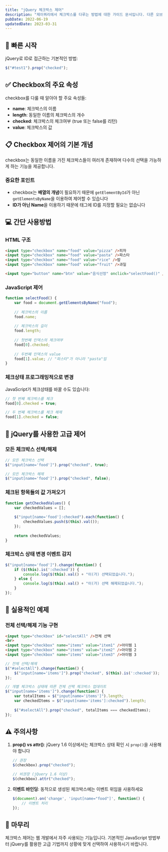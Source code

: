 ```yaml
---
title: "jQuery 체크박스 제어"
description: "제이쿼리에서 체크박스를 다루는 방법에 대한 가이드 문서입니다. 다른 오브젝트와 차이가 나는 체크박스에 대해 간단한 사용방법을 정리하였습니다."
pubDate: 2022-06-19
updatedDate: 2023-03-31
---
```


## 🏃 빠른 시작

jQuery로 ID로 접근하는 기본적인 방법:

```javascript
$("#test1").prop("checked");
```

## ✅ Checkbox의 주요 속성

checkbox를 다룰 때 알아야 할 주요 속성들:

- **name**: 체크박스의 이름
- **length**: 동일한 이름의 체크박스의 개수
- **checked**: 체크박스의 체크여부 (true 또는 false를 리턴)
- **value**: 체크박스의 값

## 📋 Checkbox 제어의 기본 개념

checkbox는 동일한 이름을 가진 체크박스들이 여러개 존재하며 다수의 선택을 가능하게 하는 기능을 제공합니다.

### 중요한 포인트

- checkbox는 **배열의 개념**이 필요하기 때문에 `getElementById`가 아닌 `getElementsByName`을 이용하여 제어할 수 있습니다
- **ID가 아닌 Name**을 이용하기 때문에 태그에 ID를 지정할 필요는 없습니다

## 💻 간단 사용방법

### HTML 구조

```html
<input type="checkbox" name="food" value="pizza" />피자
<input type="checkbox" name="food" value="pasta" />파스타
<input type="checkbox" name="food" value="rice" />밥
<input type="checkbox" name="food" value="fruit" />과일

<input type="button" name="btn" value="음식선정" onclick="selectFood()" />
```

### JavaScript 제어

```javascript
function selectFood() {
    var food = document.getElementsByName("food");
    
    // 체크박스의 이름
    food.name;
    
    // 체크박스의 길이
    food.length;
    
    // 첫번째 인덱스의 체크여부
    food[0].checked;
    
    // 두번째 인덱스의 value
    food[1].value; // "파스타"가 아니라 "pasta"임
}
```

### 체크상태 프로그래밍적으로 변경

JavaScript가 체크상태를 바꿀 수도 있습니다:

```javascript
// 첫 번째 체크박스를 체크
food[0].checked = true;

// 두 번째 체크박스를 체크 해제
food[1].checked = false;
```

## 🎯 jQuery를 사용한 고급 제어

### 모든 체크박스 선택/해제

```javascript
// 모든 체크박스 선택
$("input[name='food']").prop("checked", true);

// 모든 체크박스 해제
$("input[name='food']").prop("checked", false);
```

### 체크된 항목들의 값 가져오기

```javascript
function getCheckedValues() {
    var checkedValues = [];
    
    $("input[name='food']:checked").each(function() {
        checkedValues.push($(this).val());
    });
    
    return checkedValues;
}
```

### 체크박스 상태 변경 이벤트 감지

```javascript
$("input[name='food']").change(function() {
    if ($(this).is(':checked')) {
        console.log($(this).val() + "이(가) 선택되었습니다.");
    } else {
        console.log($(this).val() + "이(가) 선택 해제되었습니다.");
    }
});
```

## 📝 실용적인 예제

### 전체 선택/해제 기능 구현

```html
<input type="checkbox" id="selectAll" />전체 선택
<br>
<input type="checkbox" name="items" value="item1" />아이템 1
<input type="checkbox" name="items" value="item2" />아이템 2
<input type="checkbox" name="items" value="item3" />아이템 3
```

```javascript
// 전체 선택/해제
$("#selectAll").change(function() {
    $("input[name='items']").prop("checked", $(this).is(':checked'));
});

// 개별 체크박스 상태에 따른 전체 선택 체크박스 업데이트
$("input[name='items']").change(function() {
    var totalItems = $("input[name='items']").length;
    var checkedItems = $("input[name='items']:checked").length;
    
    $("#selectAll").prop("checked", totalItems === checkedItems);
});
```

## ⚠️ 주의사항

1. **prop() vs attr()**: jQuery 1.6 이상에서는 체크박스 상태 확인 시 `prop()`을 사용해야 합니다
   ```javascript
   // 권장
   $(checkbox).prop("checked");
   
   // 비권장 (jQuery 1.6 이상)
   $(checkbox).attr("checked");
   ```

2. **이벤트 바인딩**: 동적으로 생성된 체크박스에는 이벤트 위임을 사용하세요
   ```javascript
   $(document).on('change', 'input[name="food"]', function() {
       // 이벤트 처리
   });
   ```

## 🎉 마무리

체크박스 제어는 웹 개발에서 자주 사용되는 기능입니다. 기본적인 JavaScript 방법부터 jQuery를 활용한 고급 기법까지 상황에 맞게 선택하여 사용하시기 바랍니다.